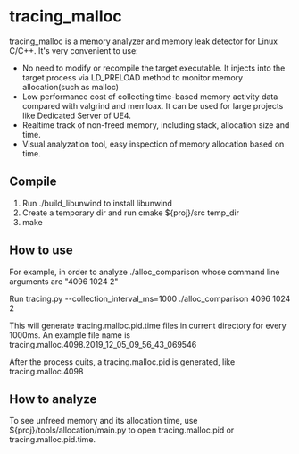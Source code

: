 # tracing_malloc

tracing_malloc is a memory analyzer and memory leak detector for Linux C/C++. It's very convenient to use:

* No need to modify or recompile the target executable. It injects into the target process via LD_PRELOAD method to monitor memory allocation(such as malloc)
* Low performance cost of collecting time-based memory activity data compared with valgrind and memloax. It can be used for large projects like Dedicated Server of UE4.
* Realtime track of non-freed memory, including stack, allocation size and time.
* Visual analyzation tool, easy inspection of memory allocation based on time.

## Compile

1. Run ./build_libunwind to install libunwind
2. Create a temporary dir and run cmake ${proj}/src temp_dir
3. make

## How to use

For example, in order to analyze ./alloc_comparison whose command line arguments are "4096 1024 2"

Run tracing.py --collection_interval_ms=1000 ./alloc_comparison 4096 1024 2

This will generate tracing.malloc.pid.time files in current directory for every 1000ms. An example file name is tracing.malloc.4098.2019_12_05_09_56_43_069546

After the process quits, a tracing.malloc.pid is generated, like tracing.malloc.4098

## How to analyze

To see unfreed memory and its allocation time, use ${proj}/tools/allocation/main.py to open tracing.malloc.pid or tracing.malloc.pid.time.
